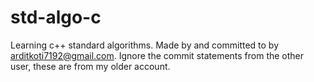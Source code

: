 # std-algo-c
Learning c++ standard algorithms.
Made by and committed to by arditkoti7192@gmail.com. Ignore the commit statements from the other user, these are from my older account.
